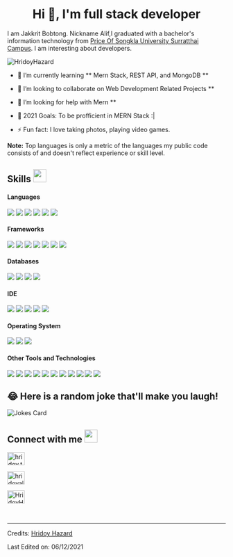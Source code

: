 <h1 align="center">Hi 👋, I'm full stack developer</h1>

I am Jakkrit Bobtong. Nickname Alif,I graduated with a bachelor's information technology from [Price Of Songkla University Surratthai Campus](https://www.surat.psu.ac.th/th/). I am interesting about developers. 

<p align="left"> <img src="https://komarev.com/ghpvc/?username=deltaforce1996" alt="HridoyHazard" /> </p>

- 🌱 I’m currently learning ** Mern Stack, REST API, and MongoDB **

- 👯 I’m looking to collaborate on Web Development Related Projects **

- 🤔 I’m looking for help with Mern **

- 🥅 2021 Goals: To be profficient in MERN Stack :|

- ⚡ Fun fact: I love taking photos, playing video games.



<b>Note:</b> Top languages is only a metric of the languages my public code consists of and doesn't reflect experience or skill level.

## Skills <img src="https://media.giphy.com/media/iY8CRBdQXODJSCERIr/giphy.gif" width="30px">&nbsp; 

<h4> Languages </h4>

<span> 



  <img src="https://img.shields.io/badge/JavaScript-F7DF1E?style=for-the-badge&logo=javascript&logoColor=black">

  <img src="https://img.shields.io/badge/Java-ED8B00?style=for-the-badge&logo=java&logoColor=white">

  <img src="https://img.shields.io/badge/C%2B%2B-00599C?style=for-the-badge&logo=c%2B%2B&logoColor=white">
  
  <img src="https://img.shields.io/badge/C%23-239120?style=for-the-badge&logo=c-sharp&logoColor=white">

  <img src="https://img.shields.io/badge/C-00599C?style=for-the-badge&logo=c&logoColor=white">
  
  <img    src="https://img.shields.io/badge/Python-14354C?style=for-the-badge&logo=python&logoColor=white">


</span>

<h4> Frameworks </h4>

<span>

  <img src="https://img.shields.io/badge/Express.js-000000?style=for-the-badge&logo=express&logoColor=white">


  <img src="https://img.shields.io/badge/npm-CB3837?style=for-the-badge&logo=npm&logoColor=white">

  <img src="https://img.shields.io/badge/Node.js-339933?style=for-the-badge&logo=nodedotjs&logoColor=white">

  <img src="https://img.shields.io/badge/React_Native-20232A?style=for-the-badge&logo=react&logoColor=61DAFB">

  <img src="https://img.shields.io/badge/.NET-5C2D91?style=for-the-badge&logo=.net&logoColor=white">

  
  <img src="https://img.shields.io/badge/Vue.js-35495E?style=for-the-badge&logo=vue.js&logoColor=4FC08D" >
  
  <img src="https://img.shields.io/badge/Spring-6DB33F?style=for-the-badge&logo=spring&logoColor=white">

</span>

<h4> Databases </h4>

<span>

  <img src="https://img.shields.io/badge/MySQL-00000F?style=for-the-badge&logo=mysql&logoColor=white">

  <img src="https://img.shields.io/badge/redis-%23DD0031.svg?&style=for-the-badge&logo=redis&logoColor=white">

  <img src="https://img.shields.io/badge/MongoDB-4EA94B?style=for-the-badge&logo=mongodb&logoColor=white">
  
  <img src="https://img.shields.io/badge/Microsoft%20SQL%20Server-CC2927?style=for-the-badge&logo=microsoft%20sql%20server&logoColor=whit">

</span>

<h4> IDE </h4>

<span>

<img src="https://img.shields.io/badge/Android_Studio-3DDC84?style=for-the-badge&logo=android-studio&logoColor=white">

<img src="https://img.shields.io/badge/Visual_Studio-5C2D91?style=for-the-badge&logo=visual%20studio&logoColor=white">

<img src="https://img.shields.io/badge/Visual_Studio_Code-0078D4?style=for-the-badge&logo=visual%20studio%20code&logoColor=white">
  
  <img src="https://img.shields.io/badge/Arduino_IDE-00979D?style=for-the-badge&logo=arduino&logoColor=white">
  
  <img src="https://img.shields.io/badge/IntelliJ_IDEA-000000.svg?style=for-the-badge&logo=intellij-idea&logoColor=white" >

<h4> Operating System </h4>

<span>

  <img src="https://img.shields.io/badge/Linux-FCC624?style=for-the-badge&logo=linux&logoColor=black">


  <img src="https://img.shields.io/badge/Windows-0078D6?style=for-the-badge&logo=windows&logoColor=white">

  <img src="https://img.shields.io/badge/Android-3DDC84?style=for-the-badge&logo=android&logoColor=white">

</span>

<h4> Other Tools and Technologies </h4>

<span>

  <img src="https://img.shields.io/badge/Git-F05032?style=for-the-badge&logo=git&logoColor=white">

  <img src="https://img.shields.io/badge/Postman-FF6C37?style=for-the-badge&logo=Postman&logoColor=white">

  <img src="https://img.shields.io/badge/Xampp-F37623?style=for-the-badge&logo=xampp&logoColor=white">

  <img src="https://img.shields.io/badge/Shell_Script-121011?style=for-the-badge&logo=gnu-bash&logoColor=white">

<img src="https://img.shields.io/badge/Raspberry%20Pi-A22846?style=for-the-badge&logo=Raspberry%20Pi&logoColor=white">


  <img src="https://img.shields.io/badge/json-5E5C5C?style=for-the-badge&logo=json&logoColor=white">

  <img src="https://img.shields.io/badge/jQuery-0769AD?style=for-the-badge&logo=jquery&logoColor=white">

<img src="https://img.shields.io/badge/Arduino-00979D?style=for-the-badge&logo=Arduino&logoColor=white">

<img src="https://img.shields.io/badge/Jenkins-D24939?style=for-the-badge&logo=Jenkins&logoColor=white">
  <img src="https://img.shields.io/badge/Google_Cloud-4285F4?style=for-the-badge&logo=google-cloud&logoColor=white">

  <img src="https://img.shields.io/badge/json%20web%20tokens-323330?style=for-the-badge&logo=json-web-tokens&logoColor=pink">
</span>

    

## 😂 Here is a random joke that'll make you laugh!

![Jokes Card](https://readme-jokes.vercel.app/api)

## Connect with me <img src="https://media.giphy.com/media/iY8CRBdQXODJSCERIr/giphy.gif" width="30px">

<a href="https://fb.com/hridoy.the.hazard10" target="blank"><img align="center" src="https://raw.githubusercontent.com/rahuldkjain/github-profile-readme-generator/master/src/images/icons/Social/facebook.svg" alt="hridoy.the.hazard10" height="30" width="40" /></a>

<a href="https://instagram.com/hridoyalhazard" target="blank"><img align="center" src="https://raw.githubusercontent.com/rahuldkjain/github-profile-readme-generator/master/src/images/icons/Social/instagram.svg" alt="hridoyalhazard" height="30" width="40" /></a>

<a href="https://github.com/HridoyHazard" target="blank"><img align="center" src="https://raw.githubusercontent.com/rahuldkjain/github-profile-readme-generator/master/src/images/icons/Social/github.svg" alt="HridoyHazard" height="30" width="40" /></a>

    

<br>

-----

Credits: [Hridoy Hazard](https://github.com/HridoyHazard)

Last Edited on: 06/12/2021
